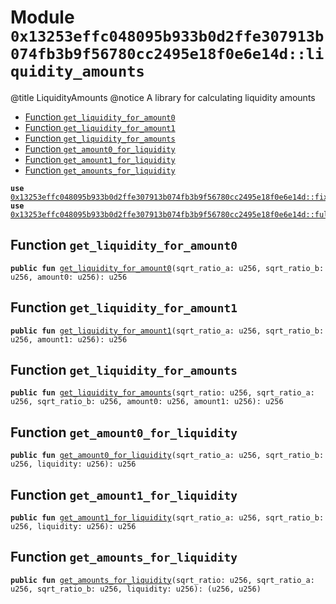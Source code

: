 
<a id="0x13253effc048095b933b0d2ffe307913b074fb3b9f56780cc2495e18f0e6e14d_liquidity_amounts"></a>

# Module `0x13253effc048095b933b0d2ffe307913b074fb3b9f56780cc2495e18f0e6e14d::liquidity_amounts`

@title LiquidityAmounts
@notice A library for calculating liquidity amounts


-  [Function `get_liquidity_for_amount0`](#0x13253effc048095b933b0d2ffe307913b074fb3b9f56780cc2495e18f0e6e14d_liquidity_amounts_get_liquidity_for_amount0)
-  [Function `get_liquidity_for_amount1`](#0x13253effc048095b933b0d2ffe307913b074fb3b9f56780cc2495e18f0e6e14d_liquidity_amounts_get_liquidity_for_amount1)
-  [Function `get_liquidity_for_amounts`](#0x13253effc048095b933b0d2ffe307913b074fb3b9f56780cc2495e18f0e6e14d_liquidity_amounts_get_liquidity_for_amounts)
-  [Function `get_amount0_for_liquidity`](#0x13253effc048095b933b0d2ffe307913b074fb3b9f56780cc2495e18f0e6e14d_liquidity_amounts_get_amount0_for_liquidity)
-  [Function `get_amount1_for_liquidity`](#0x13253effc048095b933b0d2ffe307913b074fb3b9f56780cc2495e18f0e6e14d_liquidity_amounts_get_amount1_for_liquidity)
-  [Function `get_amounts_for_liquidity`](#0x13253effc048095b933b0d2ffe307913b074fb3b9f56780cc2495e18f0e6e14d_liquidity_amounts_get_amounts_for_liquidity)


<pre><code><b>use</b> <a href="fixedpoint96.md#0x13253effc048095b933b0d2ffe307913b074fb3b9f56780cc2495e18f0e6e14d_fixedpoint96">0x13253effc048095b933b0d2ffe307913b074fb3b9f56780cc2495e18f0e6e14d::fixedpoint96</a>;
<b>use</b> <a href="fullmath.md#0x13253effc048095b933b0d2ffe307913b074fb3b9f56780cc2495e18f0e6e14d_fullmath">0x13253effc048095b933b0d2ffe307913b074fb3b9f56780cc2495e18f0e6e14d::fullmath</a>;
</code></pre>



<a id="0x13253effc048095b933b0d2ffe307913b074fb3b9f56780cc2495e18f0e6e14d_liquidity_amounts_get_liquidity_for_amount0"></a>

## Function `get_liquidity_for_amount0`



<pre><code><b>public</b> <b>fun</b> <a href="liquidity_amounts.md#0x13253effc048095b933b0d2ffe307913b074fb3b9f56780cc2495e18f0e6e14d_liquidity_amounts_get_liquidity_for_amount0">get_liquidity_for_amount0</a>(sqrt_ratio_a: u256, sqrt_ratio_b: u256, amount0: u256): u256
</code></pre>



<a id="0x13253effc048095b933b0d2ffe307913b074fb3b9f56780cc2495e18f0e6e14d_liquidity_amounts_get_liquidity_for_amount1"></a>

## Function `get_liquidity_for_amount1`



<pre><code><b>public</b> <b>fun</b> <a href="liquidity_amounts.md#0x13253effc048095b933b0d2ffe307913b074fb3b9f56780cc2495e18f0e6e14d_liquidity_amounts_get_liquidity_for_amount1">get_liquidity_for_amount1</a>(sqrt_ratio_a: u256, sqrt_ratio_b: u256, amount1: u256): u256
</code></pre>



<a id="0x13253effc048095b933b0d2ffe307913b074fb3b9f56780cc2495e18f0e6e14d_liquidity_amounts_get_liquidity_for_amounts"></a>

## Function `get_liquidity_for_amounts`



<pre><code><b>public</b> <b>fun</b> <a href="liquidity_amounts.md#0x13253effc048095b933b0d2ffe307913b074fb3b9f56780cc2495e18f0e6e14d_liquidity_amounts_get_liquidity_for_amounts">get_liquidity_for_amounts</a>(sqrt_ratio: u256, sqrt_ratio_a: u256, sqrt_ratio_b: u256, amount0: u256, amount1: u256): u256
</code></pre>



<a id="0x13253effc048095b933b0d2ffe307913b074fb3b9f56780cc2495e18f0e6e14d_liquidity_amounts_get_amount0_for_liquidity"></a>

## Function `get_amount0_for_liquidity`



<pre><code><b>public</b> <b>fun</b> <a href="liquidity_amounts.md#0x13253effc048095b933b0d2ffe307913b074fb3b9f56780cc2495e18f0e6e14d_liquidity_amounts_get_amount0_for_liquidity">get_amount0_for_liquidity</a>(sqrt_ratio_a: u256, sqrt_ratio_b: u256, liquidity: u256): u256
</code></pre>



<a id="0x13253effc048095b933b0d2ffe307913b074fb3b9f56780cc2495e18f0e6e14d_liquidity_amounts_get_amount1_for_liquidity"></a>

## Function `get_amount1_for_liquidity`



<pre><code><b>public</b> <b>fun</b> <a href="liquidity_amounts.md#0x13253effc048095b933b0d2ffe307913b074fb3b9f56780cc2495e18f0e6e14d_liquidity_amounts_get_amount1_for_liquidity">get_amount1_for_liquidity</a>(sqrt_ratio_a: u256, sqrt_ratio_b: u256, liquidity: u256): u256
</code></pre>



<a id="0x13253effc048095b933b0d2ffe307913b074fb3b9f56780cc2495e18f0e6e14d_liquidity_amounts_get_amounts_for_liquidity"></a>

## Function `get_amounts_for_liquidity`



<pre><code><b>public</b> <b>fun</b> <a href="liquidity_amounts.md#0x13253effc048095b933b0d2ffe307913b074fb3b9f56780cc2495e18f0e6e14d_liquidity_amounts_get_amounts_for_liquidity">get_amounts_for_liquidity</a>(sqrt_ratio: u256, sqrt_ratio_a: u256, sqrt_ratio_b: u256, liquidity: u256): (u256, u256)
</code></pre>
